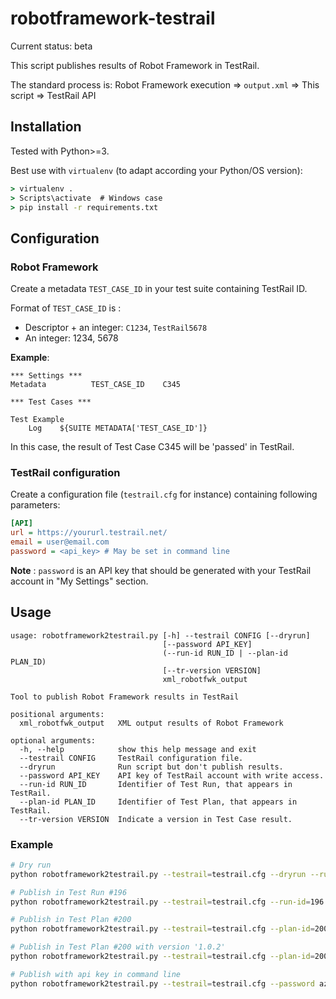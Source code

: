 robotframework-testrail
=======================

Current status: beta

This script publishes results of Robot Framework in TestRail.

The standard process is:
Robot Framework execution => `output.xml` => This script => TestRail API


Installation
------------

Tested with Python>=3.

Best use with `virtualenv` (to adapt according your Python/OS version):
    
```cmd
> virtualenv .
> Scripts\activate  # Windows case
> pip install -r requirements.txt
```


Configuration
-------------

### Robot Framework

Create a metadata `TEST_CASE_ID` in your test suite containing TestRail ID.

Format of `TEST_CASE_ID` is :
* Descriptor + an integer: `C1234`, `TestRail5678`
* An integer: 1234, 5678

**Example**:
```robotframework
*** Settings ***
Metadata          TEST_CASE_ID    C345

*** Test Cases ***

Test Example
    Log    ${SUITE METADATA['TEST_CASE_ID']}
```

In this case, the result of Test Case C345 will be 'passed' in TestRail.

### TestRail configuration

Create a configuration file (`testrail.cfg` for instance) containing following parameters:

```ini
[API]
url = https://yoururl.testrail.net/
email = user@email.com
password = <api_key> # May be set in command line
```

**Note** : `password` is an API key that should be generated with your TestRail account in "My Settings" section.

Usage
-----

```
usage: robotframework2testrail.py [-h] --testrail CONFIG [--dryrun]
                                  [--password API_KEY]
                                  (--run-id RUN_ID | --plan-id PLAN_ID)
                                  [--tr-version VERSION]
                                  xml_robotfwk_output

Tool to publish Robot Framework results in TestRail

positional arguments:
  xml_robotfwk_output   XML output results of Robot Framework

optional arguments:
  -h, --help            show this help message and exit
  --testrail CONFIG     TestRail configuration file.
  --dryrun              Run script but don't publish results.
  --password API_KEY    API key of TestRail account with write access.
  --run-id RUN_ID       Identifier of Test Run, that appears in TestRail.
  --plan-id PLAN_ID     Identifier of Test Plan, that appears in TestRail.
  --tr-version VERSION  Indicate a version in Test Case result.
```

### Example

```bash
# Dry run
python robotframework2testrail.py --testrail=testrail.cfg --dryrun --run-id=196 output.xml

# Publish in Test Run #196
python robotframework2testrail.py --testrail=testrail.cfg --run-id=196 output.xml

# Publish in Test Plan #200
python robotframework2testrail.py --testrail=testrail.cfg --plan-id=200 output.xml

# Publish in Test Plan #200 with version '1.0.2'
python robotframework2testrail.py --testrail=testrail.cfg --plan-id=200 --tr-version=1.0.2 output.xml

# Publish with api key in command line
python robotframework2testrail.py --testrail=testrail.cfg --password azertyazertyqsdfqsdf --plan-id=200 output.xml

```
